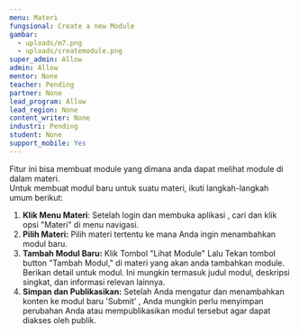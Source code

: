 ```yaml
---
menu: Materi
fungsional: Create a new Module
gambar:
  - uploads/m7.png
  - uploads/createmodule.png
super_admin: Allow
admin: Allow
mentor: None
teacher: Pending
partner: None
lead_program: Allow
lead_region: None
content_writer: None
industri: Pending
student: None
support_mobile: Yes
---
```

F﻿itur ini bisa membuat module yang dimana anda dapat melihat module di dalam materi.\
Untuk membuat modul baru untuk suatu materi, ikuti langkah-langkah umum berikut:

1. **Klik Menu Materi**: Setelah l﻿ogin dan membuka aplikasi , cari dan klik opsi "Materi" di menu navigasi.
2. **Pilih Materi:** Pilih materi tertentu ke mana Anda ingin menambahkan modul baru.
3. **Tambah Modul Baru:**  K﻿lik Tombol "Lihat Module" Lalu Tekan tombol button "Tambah Modul," di materi yang akan anda tambahkan module. Berikan detail untuk modul. Ini mungkin termasuk judul modul, deskripsi singkat, dan informasi relevan lainnya.
4. **Simpan dan Publikasikan:** Setelah Anda mengatur dan menambahkan konten ke modul baru 'Submit' , Anda mungkin perlu menyimpan perubahan Anda atau mempublikasikan modul tersebut agar dapat diakses oleh publik.